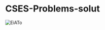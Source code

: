 # CSES-Problems-solut
![EiATo](https://user-images.githubusercontent.com/90150191/152661744-f51a4e54-62db-40a5-91f2-d012cf0d523e.png)
